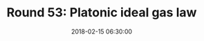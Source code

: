 ---
layout: post
title:  "Round 53: Platonic ideal gas law"
date:   2018-02-15 06:30:00
status: notext
---